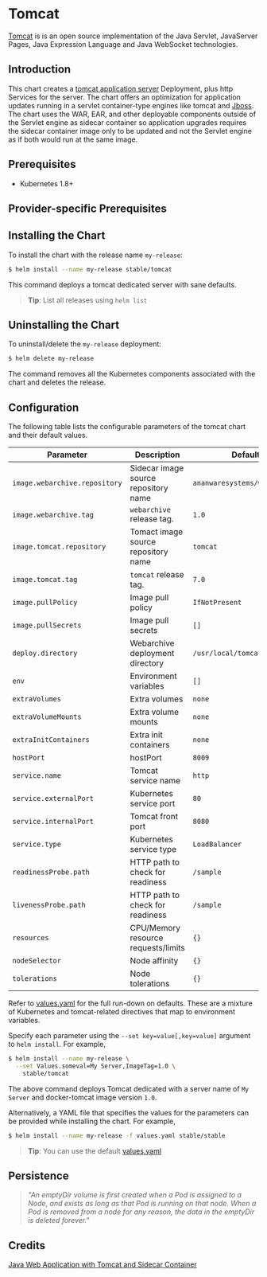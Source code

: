 # Tomcat

[Tomcat](http://tomcat.apache.org) is is an open source implementation of the Java Servlet, JavaServer Pages, Java Expression Language and Java WebSocket technologies.

## Introduction

This chart creates a [tomcat application server](http://tomcat.apache.org) Deployment, plus http Services for the server.
The chart offers an optimization for application updates running in a servlet container-type engines like tomcat and [Jboss](http://jbossas.jboss.org). The chart uses the WAR, EAR, and other deployable components outside of the Servlet engine as sidecar container so application upgrades requires the sidecar container image only to be updated and not the Servlet engine as if both would run at the same image. 


## Prerequisites

- Kubernetes 1.8+ 

## Provider-specific Prerequisites


## Installing the Chart

To install the chart with the release name `my-release`:

```bash
$ helm install --name my-release stable/tomcat
```

This command deploys a tomcat dedicated server with sane defaults.

> **Tip**: List all releases using `helm list`

## Uninstalling the Chart

To uninstall/delete the `my-release` deployment:

```bash
$ helm delete my-release
```

The command removes all the Kubernetes components associated with the chart and deletes the release.

## Configuration

The following table lists the configurable parameters of the tomcat chart and their default values.

Parameter                       | Description                           | Default
------------------------------- | ------------------------------------- | ----------------------------------------------------------
`image.webarchive.repository`   | Sidecar image source repository name  | `ananwaresystems/webarchive`
`image.webarchive.tag`          | `webarchive` release tag.             | `1.0`
`image.tomcat.repository`       | Tomact image source repository name   | `tomcat`
`image.tomcat.tag`              | `tomcat` release tag.                 | `7.0`
`image.pullPolicy`              | Image pull policy                     | `IfNotPresent`
`image.pullSecrets`             | Image pull secrets                    | `[]`
`deploy.directory`              | Webarchive deployment directory       | `/usr/local/tomcat/webapps`
`env`                           | Environment variables                 | `[]`
`extraVolumes`                  | Extra volumes                         | `none`
`extraVolumeMounts`             | Extra volume mounts                   | `none`
`extraInitContainers`           | Extra init containers                 | `none`
`hostPort`                      | hostPort                              | `8009`
`service.name`                  | Tomcat service name                   | `http`
`service.externalPort`          | Kubernetes service port               | `80`
`service.internalPort`          | Tomcat front port                     | `8080`
`service.type`                  | Kubernetes service type               | `LoadBalancer`
`readinessProbe.path`           | HTTP path to check for readiness      | `/sample`
`livenessProbe.path`            | HTTP path to check for readiness      | `/sample`
`resources`                     | CPU/Memory resource requests/limits   | `{}`
`nodeSelector`                  | Node affinity                         | `{}`
`tolerations`                   | Node tolerations                      | `{}`

Refer to [values.yaml](values.yaml) for the full run-down on defaults. These are a mixture of Kubernetes and tomcat-related directives that map to environment variables. 

Specify each parameter using the `--set key=value[,key=value]` argument to `helm install`. For example,

```bash
$ helm install --name my-release \
  --set Values.someval=My Server,ImageTag=1.0 \
    stable/tomcat
```

The above command deploys Tomcat dedicated with a server name of `My Server` and docker-tomcat image version `1.0`.

Alternatively, a YAML file that specifies the values for the parameters can be provided while installing the chart. For example,

```bash
$ helm install --name my-release -f values.yaml stable/stable
```

> **Tip**: You can use the default [values.yaml](values.yaml)

## Persistence

> *"An emptyDir volume is first created when a Pod is assigned to a Node, and exists as long as that Pod is running on that node. When a Pod is removed from a node for any reason, the data in the emptyDir is deleted forever."*

## Credits

[Java Web Application with Tomcat and Sidecar Container](https://github.com/kubernetes/examples/tree/master/staging/javaweb-tomcat-sidecar)
